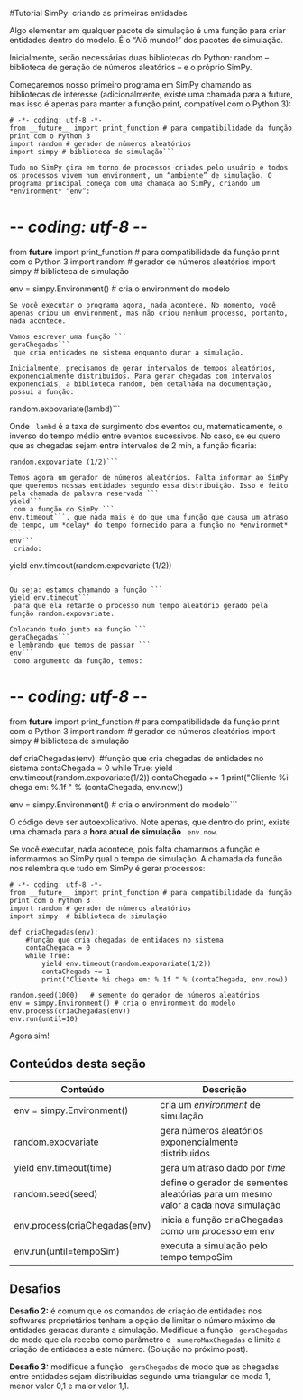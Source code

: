 #Tutorial SimPy: criando as primeiras entidades


Algo elementar em qualquer pacote de simulação é uma função para criar entidades dentro do modelo. É o “Alô mundo!” dos pacotes de simulação.

Inicialmente, serão necessárias duas bibliotecas do Python: random – biblioteca de geração de números aleatórios – e o próprio SimPy.

Começaremos nosso primeiro programa em SimPy chamando as bibliotecas de interesse (adicionalmente, existe uma chamada para a future, mas isso é apenas para manter a função print, compatível com o Python 3):
```
# -*- coding: utf-8 -*-
from __future__ import print_function # para compatibilidade da função print com o Python 3
import random # gerador de números aleatórios
import simpy # biblioteca de simulação```

Tudo no SimPy gira em torno de processos criados pelo usuário e todos os processos vivem num environment, um “ambiente” de simulação. O programa principal começa com uma chamada ao SimPy, criando um *environment* “env”:

```
# -*- coding: utf-8 -*-
from __future__ import print_function # para compatibilidade da função print com o Python 3
import random # gerador de números aleatórios
import simpy # biblioteca de simulação

env = simpy.Environment() # cria o environment do modelo
```
Se você executar o programa agora, nada acontece. No momento, você apenas criou um environment, mas não criou nenhum processo, portanto, nada acontece.

Vamos escrever uma função ```
geraChegadas```
 que cria entidades no sistema enquanto durar a simulação.

Inicialmente, precisamos de gerar intervalos de tempos aleatórios, exponencialmente distribuídos. Para gerar chegadas com intervalos exponenciais, a biblioteca random, bem detalhada na documentação, possui a função:
```
random.expovariate(lambd)```

Onde ```
lambd```
 é a taxa de surgimento dos eventos ou, matematicamente, o inverso do tempo médio entre eventos sucessivos. No caso, se eu quero que as chegadas sejam entre intervalos de 2 min, a função ficaria:
```
random.expovariate (1/2)```

Temos agora um gerador de números aleatórios. Falta informar ao SimPy que queremos nossas entidades segundo essa distribuição. Isso é feito pela chamada da palavra reservada ```
yield```
 com a função do SimPy ```
env.timeout```, que nada mais é do que uma função que causa um atraso de tempo, um *delay* do tempo fornecido para a função no *environmet* ```
env```
 criado:

```
yield env.timeout(random.expovariate (1/2))
```

Ou seja: estamos chamando a função ```
yield env.timeout```
 para que ela retarde o processo num tempo aleatório gerado pela função random.expovariate.

Colocando tudo junto na função ```
geraChegadas```
e lembrando que temos de passar ```
env```
 como argumento da função, temos:
```
# -*- coding: utf-8 -*-
from __future__ import print_function # para compatibilidade da função print com o Python 3
import random # gerador de números aleatórios
import simpy  # biblioteca de simulação

def criaChegadas(env):
    #função que cria chegadas de entidades no sistema
    contaChegada = 0
    while True:
        yield env.timeout(random.expovariate(1/2))
        contaChegada += 1
        print("Cliente %i chega em: %.1f " % (contaChegada, env.now))

env = simpy.Environment() # cria o environment do modelo```

O código deve ser autoexplicativo. Note apenas, que dentro do print, existe uma chamada para a **hora atual de simulação** ```
env.now```.

Se você executar, nada acontece, pois falta chamarmos a função e informarmos ao SimPy qual o tempo de simulação. A chamada da função nos relembra que tudo em SimPy é gerar processos:

```
# -*- coding: utf-8 -*-
from __future__ import print_function # para compatibilidade da função print com o Python 3
import random # gerador de números aleatórios
import simpy  # biblioteca de simulação

def criaChegadas(env):
    #função que cria chegadas de entidades no sistema
    contaChegada = 0
    while True:
        yield env.timeout(random.expovariate(1/2))
        contaChegada += 1
        print("Cliente %i chega em: %.1f " % (contaChegada, env.now))

random.seed(1000)   # semente do gerador de números aleatórios
env = simpy.Environment() # cria o environment do modelo
env.process(criaChegadas(env))
env.run(until=10)
```

Agora sim!

## Conteúdos desta seção
| Conteúdo | Descrição |
| -- | -- |
| env = simpy.Environment() | cria um *environment* de simulação |
| random.expovariate | gera números aleatórios exponencialmente distribuidos |
| yield env.timeout(time) | gera um atraso dado por *time* |
| random.seed(seed) | define o gerador de sementes aleatórias para um mesmo valor a cada nova simulação |
| env.process(criaChegadas(env) | inicia a função criaChegadas como um *processo* em env |
| env.run(until=tempoSim) | executa a simulação pelo tempo tempoSim |

## Desafios
**Desafio 2:** é comum que os comandos de criação de entidades nos softwares proprietários tenham a opção de limitar o número máximo de entidades geradas durante a simulação. Modifique a função ```
geraChegadas```
 de modo que ela receba como parâmetro o ```
numeroMaxChegadas```
 e limite a criação de entidades a este número. (Solução no próximo post).

**Desafio 3:** modifique a função ```
geraChegadas```
 de modo que as chegadas entre entidades sejam distribuídas segundo uma triangular de moda 1, menor valor 0,1 e maior valor 1,1.




